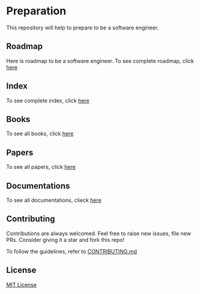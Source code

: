# Preparation
This repository will help to prepare to be a software engineer.

<!-- 
## Guideline
To see complete study guideline, click [here](./GUIDELINE.md) 
-->

## Roadmap
Here is roadmap to be a software engineer. To see complete roadmap, click [here](./Roadmap/)

## Index
To see complete index, click [here](./INDEX.md)

## Books
To see all books, click [here](./Books/)

## Papers
To see all papers, click [here](./Papers/)

## Documentations
To see all documentations, clieck [here](./Documentations/README.md)

## Contributing
Contributions are always welcomed. Feel free to raise new issues, file new PRs. Consider giving it a star and fork this repo!

To follow the guidelines, refer to [CONTRIBUTING.md](./CONTRIBUTING.md)

## License
[MIT License](./LICENSE)

